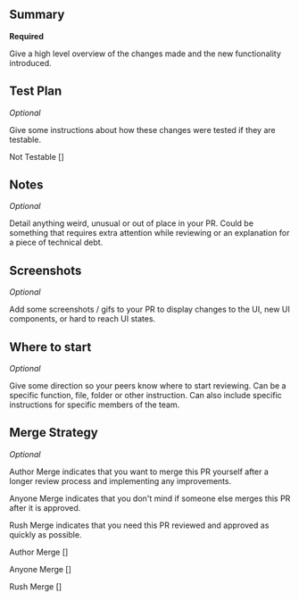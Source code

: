 ## Summary

**Required**

Give a high level overview of the changes made and the new functionality introduced.

## Test Plan

_Optional_

Give some instructions about how these changes were tested if they are testable.

Not Testable []

## Notes

_Optional_

Detail anything weird, unusual or out of place in your PR. Could be something that requires extra attention while reviewing or an explanation for a piece of technical debt.

## Screenshots

_Optional_

Add some screenshots / gifs to your PR to display changes to the UI, new UI components, or hard to reach UI states.

## Where to start

_Optional_

Give some direction so your peers know where to start reviewing. Can be a specific function, file, folder or other instruction. Can also include specific instructions for specific members of the team.

## Merge Strategy

_Optional_

Author Merge indicates that you want to merge this PR yourself after a longer review process and implementing any improvements.

Anyone Merge indicates that you don't mind if someone else merges this PR after it is approved.

Rush Merge indicates that you need this PR reviewed and approved as quickly as possible.

Author Merge []

Anyone Merge []

Rush Merge []
